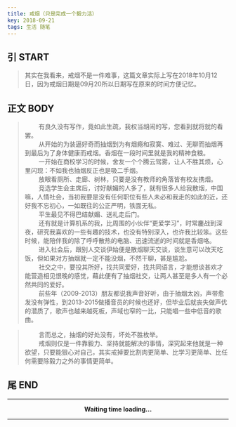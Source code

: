 ```yaml
---
title: 戒烟（只是完成一个毅力活）
key: 2018-09-21
tags: 生活 随笔
---
```


## 引 START
> 其实在我看来，戒烟不是一件难事，这篇文章实际上写在2018年10月12日，因为戒烟日期是09月20所以日期写在原来的时间方便记忆。

## 正文 BODY
> &nbsp;&nbsp;&nbsp;&nbsp;&nbsp;&nbsp;&nbsp;&nbsp;有良久没有写作，竟如此生疏，我权当胡闹的写，您看到就将就的看罢。   
&nbsp;&nbsp;&nbsp;&nbsp;&nbsp;&nbsp;&nbsp;&nbsp;从开始的为装逼好奇而抽烟到为有烟瘾和寂寞、难过、无聊而抽烟再到最后为了身体健康而戒烟。香烟在一段时间里就是我的精神食粮。   
&nbsp;&nbsp;&nbsp;&nbsp;&nbsp;&nbsp;&nbsp;&nbsp;一开始在商校学习的时候，舍友一个个腾云驾雾，让人不胜其烦，心里闪现：不如我也抽烟反正也是吸二手烟。   
&nbsp;&nbsp;&nbsp;&nbsp;&nbsp;&nbsp;&nbsp;&nbsp;放眼看厕所、走廊、树林，只要是没有教师的角落皆有校友携烟。   
&nbsp;&nbsp;&nbsp;&nbsp;&nbsp;&nbsp;&nbsp;&nbsp;竞选学生会主席后，讨好献媚的人多了，就有很多人给我散烟，中国嘛，人情社会，当初我要是没有任何职位有些人未必和我走的如此的近，还好我不忘初心，一如既往的公正严明，铁面无私。   
&nbsp;&nbsp;&nbsp;&nbsp;&nbsp;&nbsp;&nbsp;&nbsp;平生最见不得巴结献媚、送礼走后门。   
&nbsp;&nbsp;&nbsp;&nbsp;&nbsp;&nbsp;&nbsp;&nbsp;还有就是计算机系的我，比周围的小伙伴“更爱学习”，时常鏖战到深夜，研究我喜欢的一些有趣的技术，也没有特别深入，也许我比较笨。这些时候，能陪伴我的除了呼呼散热的电脑、迅速流逝的时间就是香烟咯。   
&nbsp;&nbsp;&nbsp;&nbsp;&nbsp;&nbsp;&nbsp;&nbsp;进入社会后，跟别人交谈伊始便是散烟聊天交谈，谈生意可以改天吃饭，但如果对方抽烟就一定不能没烟，不然干聊，甚是尴尬。   
&nbsp;&nbsp;&nbsp;&nbsp;&nbsp;&nbsp;&nbsp;&nbsp;社交之中，要投其所好，找共同爱好，找共同语言，才能想谈甚欢才能营造相见恨晚的感觉，藉此便有了抽烟社交，让两人甚至是多人有一个必然共同的爱好。   
&nbsp;&nbsp;&nbsp;&nbsp;&nbsp;&nbsp;&nbsp;&nbsp;前些年（2009-2013）朋友都说我声音好听，由于抽烟太凶，声带愈发没有弹性，到2013-2015做播音员的时候也还好，但毕业后就丧失做声优的潜质了，歌声也越来越死板，声域也窄的一比，只能唱一些中低音的歌曲。

> &nbsp;&nbsp;&nbsp;&nbsp;&nbsp;&nbsp;&nbsp;&nbsp;言而总之，抽烟的好处没有，坏处不胜枚举。   
&nbsp;&nbsp;&nbsp;&nbsp;&nbsp;&nbsp;&nbsp;&nbsp;戒烟则仅是一件靠毅力、坚持就能解决的事情，深究起来他就是一种欲望，只要能狠心对自己，其实戒掉要比割肉更简单、比学习更简单、比任何需要除毅力之外的事情更简单。   

## 尾 END   
---
<span id="date" style="display: block;text-align: center;font-weight: bold;">Waiting time loading...</span>
<script type="text/javascript">
  var date = document.getElementById("date");
  var date1 = new Date("2018-09-21 00:00:00"); //开始时间
  var time = self.setInterval("clock()", 1000);
  function clock() {
    //var date2 = new Date(); //结束时间
    var date2 = new Date("2018-10-13 23:00:00"); //结束时间
    var date3 = date2.getTime() - date1.getTime(); //时间差的毫秒数
    //计算出相差天数
    var days = Math.floor(date3 / (24 * 3600 * 1000));
    //计算出小时数
    var leave1 = date3 % (24 * 3600 * 1000); //计算天数后剩余的毫秒数
    var hours = Math.floor(leave1 / (3600 * 1000));
    //计算相差分钟数
    var leave2 = leave1 % (3600 * 1000); //计算小时数后剩余的毫秒数
    var minutes = Math.floor(leave2 / (60 * 1000));
    //计算相差秒数
    var leave3 = leave2 % (60 * 1000); //计算分钟数后剩余的毫秒数
    var seconds = Math.round(leave3 / 1000);
    date.innerHTML = date1 + "<br>" +
      date2 + "<br>" +
      "已戒烟(失败)： " + days + "天" + hours + "小时" + minutes + "分钟" + seconds + "秒";
  }
</script>

---
